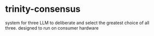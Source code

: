 ﻿# trinity-consensus

system for three LLM to deliberate and select the greatest choice of all three. designed to run on consumer hardware
